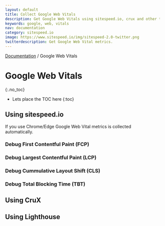 ```yaml
---
layout: default
title: Collect Google Web Vitals
description: Get Google Web Vitals using sitespeed.io, crux and other tools.
keywords: google, web, vitals
nav: documentation
category: sitespeed.io
image: https://www.sitespeed.io/img/sitespeed-2.0-twitter.png
twitterdescription: Get Google Web Vital metrics.
---
```

[Documentation](/documentation/sitespeed.io/) / Google Web Vitals

# Google Web Vitals
{:.no_toc}

* Lets place the TOC here
{:toc}

## Using sitespeed.io
If you use Chrome/Edge Google Web Vital metrics is collected automatically.

### Debug First Contentful Paint (FCP)

### Debug Largest Contentful Paint (LCP)

### Debug Cummulative Layout Shift (CLS)

### Debug Total Blocking Time (TBT)

## Using CruX

## Using Lighthouse